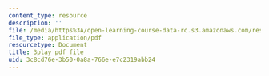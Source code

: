 ```yaml
---
content_type: resource
description: ''
file: /media/https%3A/open-learning-course-data-rc.s3.amazonaws.com/res-6-006-video-demonstrations-in-lasers-and-optics-spring-2008/3c8cd76e3b500a8a766ee7c2319abb24_ArW8jbDPhcs.pdf
file_type: application/pdf
resourcetype: Document
title: 3play pdf file
uid: 3c8cd76e-3b50-0a8a-766e-e7c2319abb24
---
```

